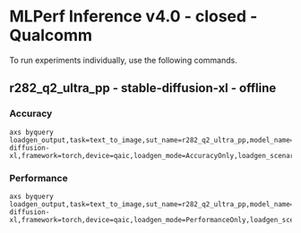
# MLPerf Inference v4.0 - closed - Qualcomm

To run experiments individually, use the following commands.

## r282_q2_ultra_pp - stable-diffusion-xl - offline

### Accuracy  

```
axs byquery loadgen_output,task=text_to_image,sut_name=r282_q2_ultra_pp,model_name=stable-diffusion-xl,framework=torch,device=qaic,loadgen_mode=AccuracyOnly,loadgen_scenario=Offline,loadgen_target_qps=0.5,vc=1,device_id=32+33+34+35+36+37+38+39,setting_fan-,fan_rpm-
```

### Performance 

```
axs byquery loadgen_output,task=text_to_image,sut_name=r282_q2_ultra_pp,model_name=stable-diffusion-xl,framework=torch,device=qaic,loadgen_mode=PerformanceOnly,loadgen_scenario=Offline,loadgen_target_qps=0.42,setting_fan-,fan_rpm-,vc_set-
```

